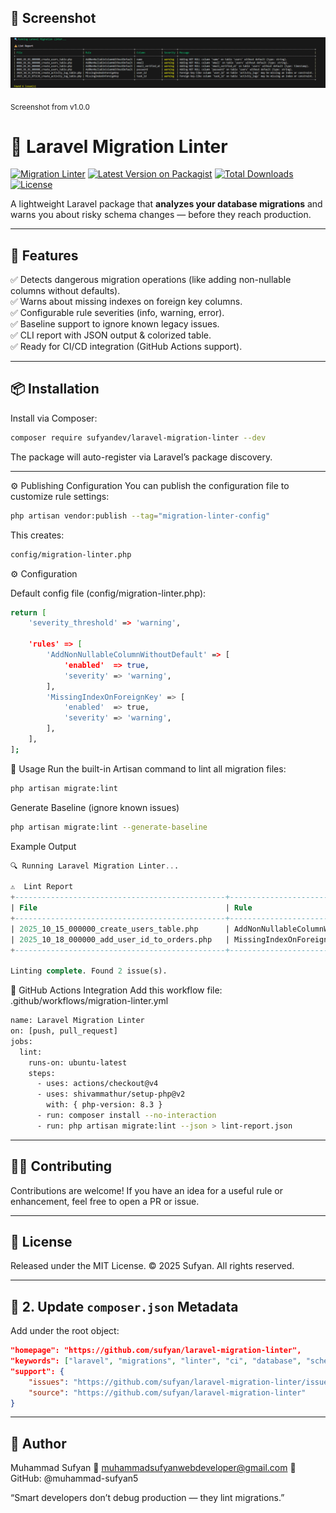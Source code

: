 <h2>📸 Screenshot</h2>
<p>
  <img src="assets/migrate-lint-report.png" alt="Laravel Migration Linter report" width="900">
</p>
  <sub>Screenshot from v1.0.0</sub>


# 🧩 Laravel Migration Linter  
[![Migration Linter](https://github.com/muhammad-sufyan5/sufyan-laravel-migration-lint-package/actions/workflows/migration-linter.yml/badge.svg)](https://github.com/muhammad-sufyan5/sufyan-laravel-migration-lint-package/actions)
[![Latest Version on Packagist](https://img.shields.io/packagist/v/sufyandev/laravel-migration-linter.svg?style=flat-square)](https://packagist.org/packages/sufyandev/laravel-migration-linter)
[![Total Downloads](https://img.shields.io/packagist/dt/sufyandev/laravel-migration-linter.svg?style=flat-square)](https://packagist.org/packages/sufyandev/laravel-migration-linter)
[![License](https://img.shields.io/badge/license-MIT-green.svg?style=flat-square)](LICENSE)

A lightweight Laravel package that **analyzes your database migrations** and warns you about risky schema changes — before they reach production.  

---

## 🚀 Features
✅ Detects dangerous migration operations (like adding non-nullable columns without defaults).  
✅ Warns about missing indexes on foreign key columns.  
✅ Configurable rule severities (info, warning, error).  
✅ Baseline support to ignore known legacy issues.  
✅ CLI report with JSON output & colorized table.  
✅ Ready for CI/CD integration (GitHub Actions support).  

---

## 📦 Installation
Install via Composer:  
```bash
composer require sufyandev/laravel-migration-linter --dev
```
The package will auto-register via Laravel’s package discovery.

---

⚙️ Publishing Configuration
You can publish the configuration file to customize rule settings:

```bash
php artisan vendor:publish --tag="migration-linter-config"
```
This creates:
```bash
config/migration-linter.php
```

⚙️ Configuration

Default config file (config/migration-linter.php):
```bash
return [
    'severity_threshold' => 'warning',

    'rules' => [
        'AddNonNullableColumnWithoutDefault' => [
            'enabled'  => true,
            'severity' => 'warning',
        ],
        'MissingIndexOnForeignKey' => [
            'enabled'  => true,
            'severity' => 'warning',
        ],
    ],
];
```

🧩 Usage
Run the built-in Artisan command to lint all migration files:

```bash
php artisan migrate:lint
```
Generate Baseline (ignore known issues)
```bash
php artisan migrate:lint --generate-baseline
```
Example Output

```sql
🔍 Running Laravel Migration Linter...

⚠️  Lint Report
+-----------------------------------------------+-----------------------------+-----------+----------+--------------------------------------------------------------+
| File                                          | Rule                        | Column    | Severity | Message                                                      |
+-----------------------------------------------+-----------------------------+-----------+----------+--------------------------------------------------------------+
| 2025_10_15_000000_create_users_table.php      | AddNonNullableColumnWithoutDefault | name   | warning  | Adding NOT NULL column 'name' without default.               |
| 2025_10_18_000000_add_user_id_to_orders.php   | MissingIndexOnForeignKey    | user_id   | warning  | Foreign key-like column 'user_id' missing index or constraint.|
+-----------------------------------------------+-----------------------------+-----------+----------+--------------------------------------------------------------+

Linting complete. Found 2 issue(s).
```
🧰 GitHub Actions Integration
Add this workflow file: .github/workflows/migration-linter.yml
```bash
name: Laravel Migration Linter
on: [push, pull_request]
jobs:
  lint:
    runs-on: ubuntu-latest
    steps:
      - uses: actions/checkout@v4
      - uses: shivammathur/setup-php@v2
        with: { php-version: 8.3 }
      - run: composer install --no-interaction
      - run: php artisan migrate:lint --json > lint-report.json

```
---

## 🧑‍💻 Contributing
Contributions are welcome!
If you have an idea for a useful rule or enhancement, feel free to open a PR or issue.

---

## 🧾 License
Released under the MIT License.
© 2025 Sufyan. All rights reserved.

---

## 🧩 2. Update `composer.json` Metadata  

Add under the root object:  

```json
"homepage": "https://github.com/sufyan/laravel-migration-linter",
"keywords": ["laravel", "migrations", "linter", "ci", "database", "schema"],
"support": {
    "issues": "https://github.com/sufyan/laravel-migration-linter/issues",
    "source": "https://github.com/sufyan/laravel-migration-linter"
}
```
---

## 🧠 Author
Muhammad Sufyan
📧 muhammadsufyanwebdeveloper@gmail.com
🐙 GitHub: @muhammad-sufyan5

“Smart developers don’t debug production — they lint migrations.”